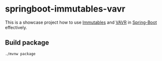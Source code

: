# springboot-immutables-vavr

This is a showcase project how to use [Immutables](https://immutables.github.io/) and [VAVR](https://www.vavr.io/)
in [Spring-Boot](https://spring.io/projects/spring-boot) effectively.

## Build package

```shell
./mvnw package
```
